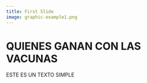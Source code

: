 ```yaml
---
title: First Slide
image: graphic-example1.png
---
```


# QUIENES GANAN CON LAS VACUNAS

ESTE ES UN TEXTO SIMPLE
